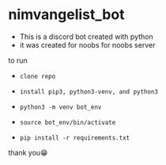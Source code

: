 # nimvangelist_bot
- This is a discord bot created with python
- it was created for noobs for noobs server

to run

- ```clone repo```


- ```install pip3, python3-venv, and python3```




- ```python3 -m venv bot_env```


- ```source bot_env/bin/activate```


- ```pip install -r requirements.txt```

thank you😁
